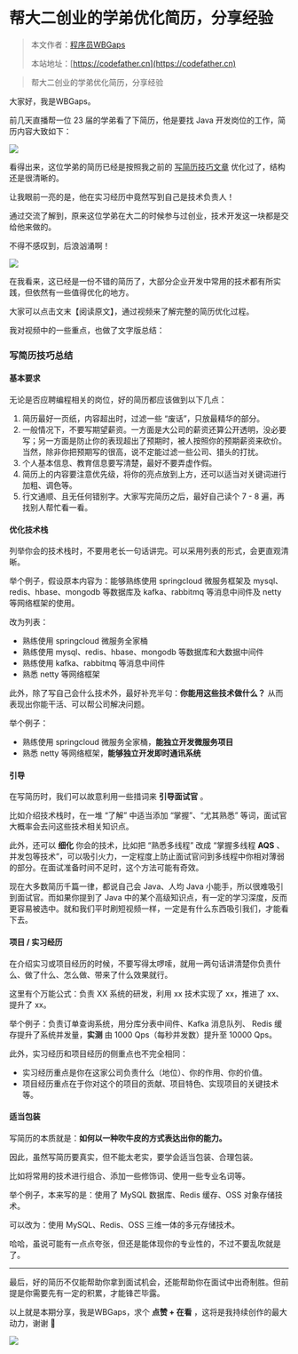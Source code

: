 # 帮大二创业的学弟优化简历，分享经验

> 本文作者：[程序员WBGaps](https://yuyuanweb.feishu.cn/wiki/Abldw5WkjidySxkKxU2cQdAtnah)
>
> 本站地址：[https://codefather.cn](https://codefather.cn)

> 帮大二创业的学弟优化简历，分享经验

大家好，我是WBGaps。

前几天直播帮一位 23 届的学弟看了下简历，他是要找 Java 开发岗位的工作，简历内容大致如下：

![](https://pic.yupi.icu/5563/202311070902268.png)

看得出来，这位学弟的简历已经是按照我之前的 [写简历技巧文章](https://mp.weixin.qq.com/s?__biz=MzI1NDczNTAwMA==&mid=2247498320&idx=1&sn=8af54fb5f9fbcaea0b3f24d0ab45b31d&scene=21#wechat_redirect) 优化过了，结构还是很清晰的。

让我眼前一亮的是，他在实习经历中竟然写到自己是技术负责人！

通过交流了解到，原来这位学弟在大二的时候参与过创业，技术开发这一块都是交给他来做的。

不得不感叹到，后浪汹涌啊！

![](https://pic.yupi.icu/5563/202311070902656.png)

在我看来，这已经是一份不错的简历了，大部分企业开发中常用的技术都有所实践，但依然有一些值得优化的地方。

大家可以点击文末【阅读原文】，通过视频来了解完整的简历优化过程。

我对视频中的一些重点，也做了文字版总结：

### 写简历技巧总结

#### 基本要求

无论是否应聘编程相关的岗位，好的简历都应该做到以下几点：

1. 简历最好一页纸，内容超出时，过滤一些 “废话”，只放最精华的部分。
2. 一般情况下，不要写期望薪资。一方面是大公司的薪资还算公开透明，没必要写；另一方面是防止你的表现超出了预期时，被人按照你的预期薪资来砍价。当然，除非你把预期写的很高，说不定能过滤一些公司、猎头的打扰。
3. 个人基本信息、教育信息要写清楚，最好不要弄虚作假。
4. 简历上的内容要注意优先级，将你的亮点放到上方，还可以适当对关键词进行加粗、调色等。
5. 行文通顺、且无任何错别字。大家写完简历之后，最好自己读个 7 - 8 遍，再找别人帮忙看一看。

#### 优化技术栈

列举你会的技术栈时，不要用老长一句话讲完。可以采用列表的形式，会更直观清晰。

举个例子，假设原本内容为：能够熟练使用 springcloud 微服务框架及 mysql、redis、hbase、mongodb 等数据库及 kafka、rabbitmq 等消息中间件及 netty 等网络框架的使用。

改为列表：

- 熟练使用 springcloud 微服务全家桶
- 熟练使用 mysql、redis、hbase、mongodb 等数据库和大数据中间件
- 熟练使用 kafka、rabbitmq 等消息中间件
- 熟悉 netty 等网络框架

此外，除了写自己会什么技术外，最好补充半句：**你能用这些技术做什么？** 从而表现出你能干活、可以帮公司解决问题。

举个例子：

- 熟练使用 springcloud 微服务全家桶，**能独立开发微服务项目**
- 熟悉 netty 等网络框架，**能够独立开发即时通讯系统**

#### 引导

在写简历时，我们可以故意利用一些措词来 **引导面试官** 。

比如介绍技术栈时，在一堆 “了解” 中适当添加 “掌握”、“尤其熟悉” 等词，面试官大概率会去问这些技术相关知识点。

此外，还可以 **细化** 你会的技术，比如把 “熟悉多线程” 改成 “掌握多线程  **AQS** 、并发包等技术”，可以吸引火力，一定程度上防止面试官问到多线程中你相对薄弱的部分。在面试准备时间不足时，这个方法可能有奇效。

现在大多数简历千篇一律，都说自己会 Java、人均 Java 小能手，所以很难吸引到面试官。而如果你提到了 Java 中的某个高级知识点，有一定的学习深度，反而更容易被选中。就和我们平时刷短视频一样，一定是有什么东西吸引我们，才能看下去。

#### 项目 / 实习经历

在介绍实习或项目经历的时候，不要写得太啰嗦，就用一两句话讲清楚你负责什么、做了什么、怎么做、带来了什么效果就行。

这里有个万能公式：负责 XX 系统的研发，利用 xx 技术实现了 xx，推进了 xx、提升了 xx。

举个例子：负责订单查询系统，用分库分表中间件、Kafka 消息队列、 Redis 缓存提升了系统并发量，**实测** 由 1000 Qps（每秒并发数）提升至 10000 Qps。

此外，实习经历和项目经历的侧重点也不完全相同：

- 实习经历重点是你在这家公司负责什么（地位）、你的作用、你的价值。
- 项目经历重点在于你对这个的项目的贡献、项目特色、实现项目的关键技术等。

#### 适当包装

写简历的本质就是：**如何以一种吹牛皮的方式表达出你的能力。**

因此，虽然写简历要真实，但不能太老实，要学会适当包装、合理包装。

比如将常用的技术进行组合、添加一些修饰词、使用一些专业名词等。

举个例子，本来写的是：使用了 MySQL 数据库、Redis 缓存、OSS 对象存储技术。

可以改为：使用 MySQL、Redis、OSS 三维一体的多元存储技术。

哈哈，虽说可能有一点点夸张，但还是能体现你的专业性的，不过不要乱吹就是了。



------


最后，好的简历不仅能帮助你拿到面试机会，还能帮助你在面试中出奇制胜。但前提是你需要先有一定的积累，才能锋芒毕露。

以上就是本期分享，我是WBGaps，求个 **点赞 + 在看** ，这将是我持续创作的最大动力，谢谢 🙏

![](https://pic.yupi.icu/5563/202311070902813.png)